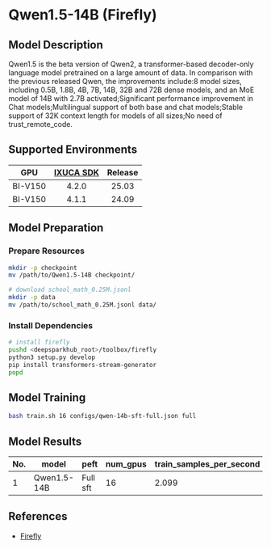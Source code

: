 # Qwen1.5-14B (Firefly)

## Model Description

Qwen1.5 is the beta version of Qwen2, a transformer-based decoder-only language model pretrained on a large amount of
data. In comparison with the previous released Qwen, the improvements include:8 model sizes, including 0.5B, 1.8B, 4B,
7B, 14B, 32B and 72B dense models, and an MoE model of 14B with 2.7B activated;Significant performance improvement in
Chat models;Multilingual support of both base and chat models;Stable support of 32K context length for models of all
sizes;No need of trust_remote_code.

## Supported Environments

| GPU    | [IXUCA SDK](https://gitee.com/deep-spark/deepspark#%E5%A4%A9%E6%95%B0%E6%99%BA%E7%AE%97%E8%BD%AF%E4%BB%B6%E6%A0%88-ixuca) | Release |
| :----: | :----: | :----: |
| BI-V150 | 4.2.0     |  25.03  |
| BI-V150 | 4.1.1     |  24.09  |

## Model Preparation

### Prepare Resources

```sh
mkdir -p checkpoint
mv /path/to/Qwen1.5-14B checkpoint/

# download school_math_0.25M.jsonl
mkdir -p data
mv /path/to/school_math_0.25M.jsonl data/
```

### Install Dependencies

```sh
# install firefly
pushd <deepsparkhub_root>/toolbox/firefly
python3 setup.py develop
pip install transformers-stream-generator
popd
```

## Model Training

```sh
bash train.sh 16 configs/qwen-14b-sft-full.json full  
```

## Model Results

| No. | model       | peft     | num_gpus | train_samples_per_second |
|-----|-------------|----------|----------|--------------------------|
| 1   | Qwen1.5-14B | Full sft | 16       | 2.099                    |

## References

- [Firefly](https://github.com/yangjianxin1/Firefly)
